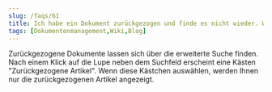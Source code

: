 ```yaml
---
slug: /faqs/61
title: Ich habe ein Dokument zurückgezogen und finde es nicht wieder. Wo ist es
tags: [Dokumentenmanagement,Wiki,Blog]
---
```

Zurückgezogene Dokumente lassen sich über die erweiterte Suche finden. Nach einem Klick auf die Lupe neben dem Suchfeld erscheint eine Kästen "Zurückgezogene Artikel". Wenn diese Kästchen auswählen, werden Ihnen nur die zurückgezogenen Artikel angezeigt.